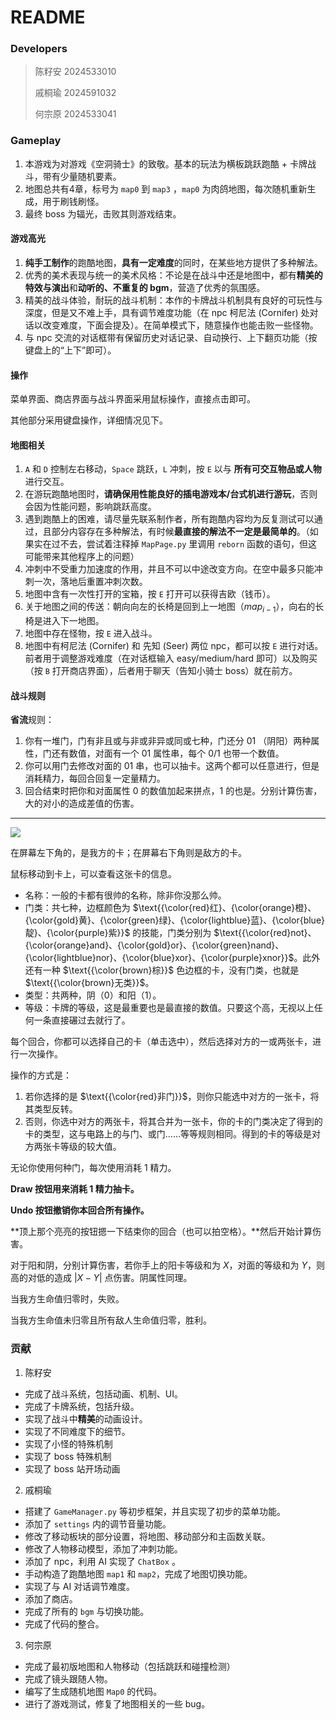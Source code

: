 # README

### Developers

> 陈籽安 2024533010
>
> 戚桐瑜 2024591032
>
> 何宗原 2024533041

### Gameplay

1. 本游戏为对游戏《空洞骑士》的致敬。基本的玩法为横板跳跃跑酷 + 卡牌战斗，带有少量随机要素。
2. 地图总共有4章，标号为 `map0` 到 `map3` ，`map0` 为肉鸽地图，每次随机重新生成，用于刷钱刷怪。
3. 最终 boss 为辐光，击败其则游戏结束。

#### 游戏高光

1. **纯手工制作**的跑酷地图，**具有一定难度**的同时，在某些地方提供了多种解法。
2. 优秀的美术表现与统一的美术风格：不论是在战斗中还是地图中，都有**精美的特效与演出**和**动听的、不重复的 bgm**，营造了优秀的氛围感。
3. 精美的战斗体验，耐玩的战斗机制：本作的卡牌战斗机制具有良好的可玩性与深度，但是又不难上手，具有调节难度功能（在 npc 柯尼法 (Cornifer) 处对话以改变难度，下面会提及）。在简单模式下，随意操作也能击败一些怪物。
4. 与 npc 交流的对话框带有保留历史对话记录、自动换行、上下翻页功能（按键盘上的“上下”即可）。

####  操作

菜单界面、商店界面与战斗界面采用鼠标操作，直接点击即可。

其他部分采用键盘操作，详细情况见下。

#### 地图相关

1. `A` 和 `D` 控制左右移动，`Space` 跳跃，`L` 冲刺，按 `E` 以与 **所有可交互物品或人物** 进行交互。
2. 在游玩跑酷地图时，**请确保用性能良好的插电游戏本/台式机进行游玩**，否则会因为性能问题，影响跳跃高度。
3. 遇到跑酷上的困难，请尽量先联系制作者，所有跑酷内容均为反复测试可以通过，且部分内容存在多种解法，有时候**最直接的解法不一定是最简单的**。（如果实在过不去，尝试着注释掉 `MapPage.py` 里调用 `reborn` 函数的语句，但这可能带来其他程序上的问题）
4. 冲刺中不受重力加速度的作用，并且不可以中途改变方向。在空中最多只能冲刺一次，落地后重置冲刺次数。
5. 地图中含有一次性打开的宝箱，按 `E` 打开可以获得吉欧（钱币）。
6. 关于地图之间的传送：朝向向左的长椅是回到上一地图（$map_{i-1}$），向右的长椅是进入下一地图。
7. 地图中存在怪物，按 `E` 进入战斗。
8. 地图中有柯尼法 (Cornifer) 和 先知 (Seer) 两位 npc，都可以按 `E` 进行对话。前者用于调整游戏难度（在对话框输入 easy/medium/hard 即可）以及购买（按 `B` 打开商店界面），后者用于聊天（告知小骑士 boss）就在前方。

#### 战斗规则

**省流**规则：

1. 你有一堆门，门有非且或与非或非异或同或七种，门还分 01 （阴阳）两种属性，门还有数值，对面有一个 01 属性串，每个 0/1 也带一个数值。
2. 你可以用门去修改对面的 01 串，也可以抽卡。这两个都可以任意进行，但是消耗精力，每回合回复一定量精力。
3. 回合结束时把你和对面属性 0 的数值加起来拼点，1 的也是。分别计算伤害，大的对小的造成差值的伤害。

---

![](https://pic1.imgdb.cn/item/67821599d0e0a243d4f355b3.png)

在屏幕左下角的，是我方的卡；在屏幕右下角则是敌方的卡。

鼠标移动到卡上，可以查看这张卡的信息。

+ 名称：一般的卡都有很帅的名称，除非你没那么帅。
+ 门类：共七种，边框颜色为 $\text{{\color{red}红}、{\color{orange}橙}、{\color{gold}黄}、{\color{green}绿}、{\color{lightblue}蓝}、{\color{blue}靛}、{\color{purple}紫}}$ 的技能，门类分别为 $\text{{\color{red}not}、{\color{orange}and}、{\color{gold}or}、{\color{green}nand}、{\color{lightblue}nor}、{\color{blue}xor}、{\color{purple}xnor}}$。此外还有一种 $\text{{\color{brown}棕}}$ 色边框的卡，没有门类，也就是 $\text{{\color{brown}无类}}$。
+ 类型：共两种，阴（0）和阳（1）。
+ 等级：卡牌的等级，这是最重要也是最直接的数值。只要这个高，无视以上任何一条直接碾过去就行了。

每个回合，你都可以选择自己的卡（单击选中），然后选择对方的一或两张卡，进行一次操作。

操作的方式是：

1. 若你选择的是 $\text{{\color{red}非门}}$，则你只能选中对方的一张卡，将其类型反转。
2. 否则，你选中对方的两张卡，将其合并为一张卡，你的卡的门类决定了得到的卡的类型，这与电路上的与门、或门……等等规则相同。得到的卡的等级是对方两张卡等级的较大值。

无论你使用何种门，每次使用消耗 1 精力。

**Draw 按钮用来消耗 1 精力抽卡。**

**Undo 按钮撤销你本回合所有操作。**

**顶上那个亮亮的按钮摁一下结束你的回合（也可以拍空格）。**然后开始计算伤害。

对于阳和阴，分别计算伤害，若你手上的阳卡等级和为 $X$，对面的等级和为 $Y$，则高的对低的造成 $|X-Y|$ 点伤害。阴属性同理。

当我方生命值归零时，失败。

当我方生命值未归零且所有敌人生命值归零，胜利。

### 贡献

1. 陈籽安

- 完成了战斗系统，包括动画、机制、UI。
- 完成了卡牌系统，包括升级。
- 实现了战斗中**精美**的动画设计。
- 实现了不同难度下的细节。
- 实现了小怪的特殊机制
- 实现了 boss 特殊机制
- 实现了 boss 站开场动画

2. 戚桐瑜

- 搭建了 `GameManager.py` 等初步框架，并且实现了初步的菜单功能。
- 添加了 `settings` 内的调节音量功能。
- 修改了移动板块的部分设置，将地图、移动部分和主函数关联。
- 修改了人物移动模型，添加了冲刺功能。
- 添加了 npc，利用 AI 实现了 `ChatBox` 。
- 手动构造了跑酷地图 `map1` 和 `map2`，完成了地图切换功能。
- 实现了与 AI 对话调节难度。
- 添加了商店。
- 完成了所有的 `bgm` 与切换功能。
- 完成了代码的整合。

3. 何宗原

- 完成了最初版地图和人物移动（包括跳跃和碰撞检测）
- 完成了镜头跟随人物。
- 编写了生成随机地图 `Map0` 的代码。
- 进行了游戏测试，修复了地图相关的一些 bug。